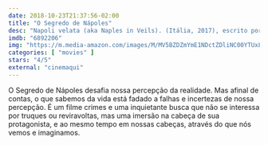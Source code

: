 ```yaml
---
date: 2018-10-23T21:37:56-02:00
title: "O Segredo de Nápoles"
desc: "Napoli velata (aka Naples in Veils). (Itália, 2017), escrito por Ferzan Ozpetek, Gianni Romoli, Valia Santella, dirigido por Ferzan Ozpetek, com Giovanna Mezzogiorno, Alessandro Borghi, Anna Bonaiuto.#mostrasp"
imdb: "6892206"
img: "https://m.media-amazon.com/images/M/MV5BZDZmYmE1NDctZDliNC00YTUxLTlkNGYtN2YzZDk3M2QwZjA3XkEyXkFqcGdeQXVyMjQ3NzUxOTM@._V1_SY150_CR2,0,101,150_.jpg"
categories: [ "movies" ]
stars: "4/5"
external: "cinemaqui"
---
```

O Segredo de Nápoles desafia nossa percepção da realidade. Mas afinal de contas, o que sabemos da vida está fadado a falhas e incertezas de nossa percepção. É um filme crimes e uma inquietante busca que não se interessa por truques ou reviravoltas, mas uma imersão na cabeça de sua protagonista, e ao mesmo tempo em nossas cabeças, através do que nós vemos e imaginamos.
